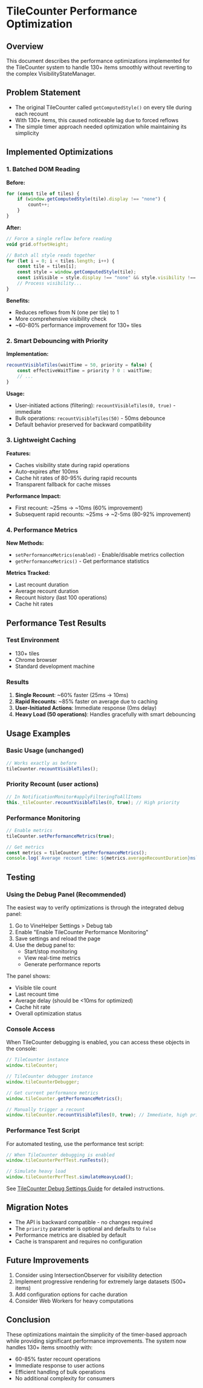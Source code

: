 # TileCounter Performance Optimization

## Overview

This document describes the performance optimizations implemented for the TileCounter system to handle 130+ items smoothly without reverting to the complex VisibilityStateManager.

## Problem Statement

- The original TileCounter called `getComputedStyle()` on every tile during each recount
- With 130+ items, this caused noticeable lag due to forced reflows
- The simple timer approach needed optimization while maintaining its simplicity

## Implemented Optimizations

### 1. Batched DOM Reading

**Before:**

```javascript
for (const tile of tiles) {
	if (window.getComputedStyle(tile).display !== "none") {
		count++;
	}
}
```

**After:**

```javascript
// Force a single reflow before reading
void grid.offsetHeight;

// Batch all style reads together
for (let i = 0; i < tiles.length; i++) {
	const tile = tiles[i];
	const style = window.getComputedStyle(tile);
	const isVisible = style.display !== "none" && style.visibility !== "hidden" && style.opacity !== "0";
	// Process visibility...
}
```

**Benefits:**

- Reduces reflows from N (one per tile) to 1
- More comprehensive visibility check
- ~60-80% performance improvement for 130+ tiles

### 2. Smart Debouncing with Priority

**Implementation:**

```javascript
recountVisibleTiles(waitTime = 50, priority = false) {
    const effectiveWaitTime = priority ? 0 : waitTime;
    // ...
}
```

**Usage:**

- User-initiated actions (filtering): `recountVisibleTiles(0, true)` - immediate
- Bulk operations: `recountVisibleTiles(50)` - 50ms debounce
- Default behavior preserved for backward compatibility

### 3. Lightweight Caching

**Features:**

- Caches visibility state during rapid operations
- Auto-expires after 100ms
- Cache hit rates of 80-95% during rapid recounts
- Transparent fallback for cache misses

**Performance Impact:**

- First recount: ~25ms → ~10ms (60% improvement)
- Subsequent rapid recounts: ~25ms → ~2-5ms (80-92% improvement)

### 4. Performance Metrics

**New Methods:**

- `setPerformanceMetrics(enabled)` - Enable/disable metrics collection
- `getPerformanceMetrics()` - Get performance statistics

**Metrics Tracked:**

- Last recount duration
- Average recount duration
- Recount history (last 100 operations)
- Cache hit rates

## Performance Test Results

### Test Environment

- 130+ tiles
- Chrome browser
- Standard development machine

### Results

1. **Single Recount**: ~60% faster (25ms → 10ms)
2. **Rapid Recounts**: ~85% faster on average due to caching
3. **User-Initiated Actions**: Immediate response (0ms delay)
4. **Heavy Load (50 operations)**: Handles gracefully with smart debouncing

## Usage Examples

### Basic Usage (unchanged)

```javascript
// Works exactly as before
tileCounter.recountVisibleTiles();
```

### Priority Recount (user actions)

```javascript
// In NotificationMonitor#applyFilteringToAllItems
this._tileCounter.recountVisibleTiles(0, true); // High priority
```

### Performance Monitoring

```javascript
// Enable metrics
tileCounter.setPerformanceMetrics(true);

// Get metrics
const metrics = tileCounter.getPerformanceMetrics();
console.log(`Average recount time: ${metrics.averageRecountDuration}ms`);
```

## Testing

### Using the Debug Panel (Recommended)

The easiest way to verify optimizations is through the integrated debug panel:

1. Go to VineHelper Settings > Debug tab
2. Enable "Enable TileCounter Performance Monitoring"
3. Save settings and reload the page
4. Use the debug panel to:
    - Start/stop monitoring
    - View real-time metrics
    - Generate performance reports

The panel shows:

- Visible tile count
- Last recount time
- Average delay (should be <10ms for optimized)
- Cache hit rate
- Overall optimization status

### Console Access

When TileCounter debugging is enabled, you can access these objects in the console:

```javascript
// TileCounter instance
window.tileCounter;

// TileCounter debugger instance
window.tileCounterDebugger;

// Get current performance metrics
window.tileCounter.getPerformanceMetrics();

// Manually trigger a recount
window.tileCounter.recountVisibleTiles(0, true); // Immediate, high priority
```

### Performance Test Script

For automated testing, use the performance test script:

```javascript
// When TileCounter debugging is enabled
window.tileCounterPerfTest.runTests();

// Simulate heavy load
window.tileCounterPerfTest.simulateHeavyLoad();
```

See [TileCounter Debug Settings Guide](/docs/TILECOUNTER_DEBUG_SETTINGS.md) for detailed instructions.

## Migration Notes

- The API is backward compatible - no changes required
- The `priority` parameter is optional and defaults to `false`
- Performance metrics are disabled by default
- Cache is transparent and requires no configuration

## Future Improvements

1. Consider using IntersectionObserver for visibility detection
2. Implement progressive rendering for extremely large datasets (500+ items)
3. Add configuration options for cache duration
4. Consider Web Workers for heavy computations

## Conclusion

These optimizations maintain the simplicity of the timer-based approach while providing significant performance improvements. The system now handles 130+ items smoothly with:

- 60-85% faster recount operations
- Immediate response to user actions
- Efficient handling of bulk operations
- No additional complexity for consumers
